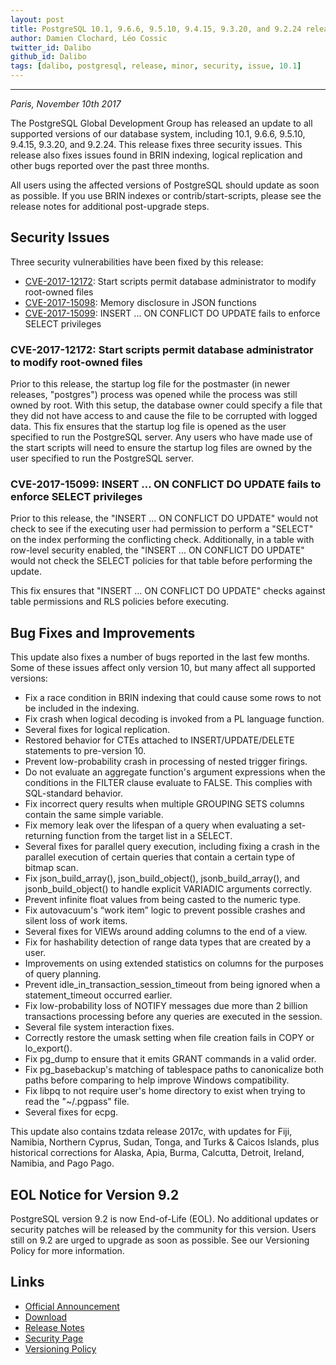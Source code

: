 ```yaml
---
layout: post
title: PostgreSQL 10.1, 9.6.6, 9.5.10, 9.4.15, 9.3.20, and 9.2.24 released!
author: Damien Clochard, Léo Cossic
twitter_id: Dalibo
github_id: Dalibo
tags: [dalibo, postgresql, release, minor, security, issue, 10.1]
---
```


---

*Paris, November 10th 2017*



The PostgreSQL Global Development Group has released an update to all supported versions of our database system, including 10.1, 9.6.6, 9.5.10, 9.4.15, 9.3.20, and 9.2.24. This release fixes three security issues. This release also fixes issues found in BRIN indexing, logical replication and other bugs reported over the past three months.

<!--MORE-->

All users using the affected versions of PostgreSQL should update as soon as possible. If you use BRIN indexes or contrib/start-scripts, please see the release notes for additional post-upgrade steps.

## Security Issues

Three security vulnerabilities have been fixed by this release:

* [CVE-2017-12172](https://access.redhat.com/security/cve/CVE-2017-12172): Start scripts permit database administrator to modify root-owned files
* [CVE-2017-15098](https://access.redhat.com/security/cve/CVE-2017-15098): Memory disclosure in JSON functions
* [CVE-2017-15099](https://access.redhat.com/security/cve/CVE-2017-15099): INSERT ... ON CONFLICT DO UPDATE fails to enforce SELECT privileges

### CVE-2017-12172: Start scripts permit database administrator to modify root-owned files

Prior to this release, the startup log file for the postmaster (in newer releases, "postgres") process was opened while the process was still owned by root. With this setup, the database owner could specify a file that they did not have access to and cause the file to be corrupted with logged data. This fix ensures that the startup log file is opened as the user specified to run the PostgreSQL server. Any users who have made use of the start scripts will need to ensure the startup log files are owned by the user specified to run the PostgreSQL server.

### CVE-2017-15099: INSERT ... ON CONFLICT DO UPDATE fails to enforce SELECT privileges

Prior to this release, the "INSERT ... ON CONFLICT DO UPDATE" would not check to see if the executing user had permission to perform a "SELECT" on the index performing the conflicting check. Additionally, in a table with row-level security enabled, the "INSERT ... ON CONFLICT DO UPDATE" would not check the SELECT policies for that table before performing the update.

This fix ensures that "INSERT ... ON CONFLICT DO UPDATE" checks against table permissions and RLS policies before executing.

## Bug Fixes and Improvements

This update also fixes a number of bugs reported in the last few months. Some of these issues affect only version 10, but many affect all supported versions:

* Fix a race condition in BRIN indexing that could cause some rows to not be included in the indexing.
* Fix crash when logical decoding is invoked from a PL language function.
* Several fixes for logical replication.
* Restored behavior for CTEs attached to INSERT/UPDATE/DELETE statements to pre-version 10.
* Prevent low-probability crash in processing of nested trigger firings.
* Do not evaluate an aggregate function's argument expressions when the conditions in the FILTER clause evaluate to FALSE. This 
  complies with SQL-standard behavior.
* Fix incorrect query results when multiple GROUPING SETS columns contain the same simple variable.
* Fix memory leak over the lifespan of a query when evaluating a set-returning function from the target list in a SELECT.
* Several fixes for parallel query execution, including fixing a crash in the parallel execution of certain queries that contain a certain type of bitmap scan.
* Fix json_build_array(), json_build_object(), jsonb_build_array(), and jsonb_build_object() to handle explicit VARIADIC arguments correctly.
* Prevent infinite float values from being casted to the numeric type.
* Fix autovacuum's “work item” logic to prevent possible crashes and silent loss of work items.
* Several fixes for VIEWs around adding columns to the end of a view.
* Fix for hashability detection of range data types that are created by a user.
* Improvements on using extended statistics on columns for the purposes of query planning.
* Prevent idle_in_transaction_session_timeout from being ignored when a statement_timeout occurred earlier.
* Fix low-probability loss of NOTIFY messages due more than 2 billion transactions processing before any queries are executed in 
  the session.
* Several file system interaction fixes.
* Correctly restore the umask setting when file creation fails in COPY or lo_export().
* Fix pg_dump to ensure that it emits GRANT commands in a valid order.
* Fix pg_basebackup's matching of tablespace paths to canonicalize both paths before comparing to help improve Windows 
  compatibility.
* Fix libpq to not require user's home directory to exist when trying to read the "~/.pgpass" file.
* Several fixes for ecpg.

This update also contains tzdata release 2017c, with updates for Fiji, Namibia, Northern Cyprus, Sudan, Tonga, and Turks & Caicos Islands, plus historical corrections for Alaska, Apia, Burma, Calcutta, Detroit, Ireland, Namibia, and Pago Pago.

## EOL Notice for Version 9.2

PostgreSQL version 9.2 is now End-of-Life (EOL). No additional updates or security patches will be released by the community for this version. Users still on 9.2 are urged to upgrade as soon as possible. See our Versioning Policy for more information.

## Links 

* [Official Announcement](https://www.postgresql.org/about/news/1801/)
* [Download](https://www.postgresql.org/download)
* [Release Notes](https://www.postgresql.org/docs/current/static/release.html)
* [Security Page](https://www.postgresql.org/support/security/)
* [Versioning Policy](https://www.postgresql.org/support/versioning/)
